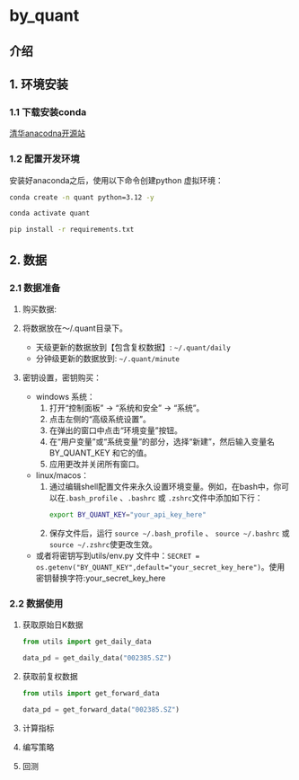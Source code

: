 # by_quant

## 介绍


## 1. 环境安装

### 1.1 下载安装conda
[清华anacodna开源站](https://mirror.tuna.tsinghua.edu.cn/help/anaconda/)

### 1.2 配置开发环境
安装好anaconda之后，使用以下命令创建python 虚拟环境：
```bash
conda create -n quant python=3.12 -y

conda activate quant

pip install -r requirements.txt
```


## 2. 数据

### 2.1 数据准备

1. 购买数据: 
2. 将数据放在～/.quant目录下。
    - 天级更新的数据放到【包含复权数据】: `~/.quant/daily`
    - 分钟级更新的数据放到: `~/.quant/minute`

3. 密钥设置，密钥购买：

    - windows 系统：
        1. 打开“控制面板” -> “系统和安全” -> “系统”。
        2. 点击左侧的“高级系统设置”。
        3. 在弹出的窗口中点击“环境变量”按钮。
        4. 在“用户变量”或“系统变量”的部分，选择“新建”，然后输入变量名 BY_QUANT_KEY 和它的值。
        5. 应用更改并关闭所有窗口。
    - linux/macos：
        1. 通过编辑shell配置文件来永久设置环境变量。例如，在bash中，你可以在`.bash_profile` 、`.bashrc` 或 `.zshrc`文件中添加如下行：
            ```bash
            export BY_QUANT_KEY="your_api_key_here"
            ```
        2. 保存文件后，运行 `source ~/.bash_profile` 、 `source ~/.bashrc` 或 `source ~/.zshrc`使更改生效。
    - 或者将密钥写到utils/env.py 文件中：`SECRET = os.getenv("BY_QUANT_KEY",default="your_secret_key_here")`。使用密钥替换字符:your_secret_key_here


### 2.2 数据使用

1. 获取原始日K数据
    ```python
    from utils import get_daily_data

    data_pd = get_daily_data("002385.SZ")
    ```
2. 获取前复权数据
    ```python
    from utils import get_forward_data

    data_pd = get_forward_data("002385.SZ")
    ```

3. 计算指标


4. 编写策略


5. 回测